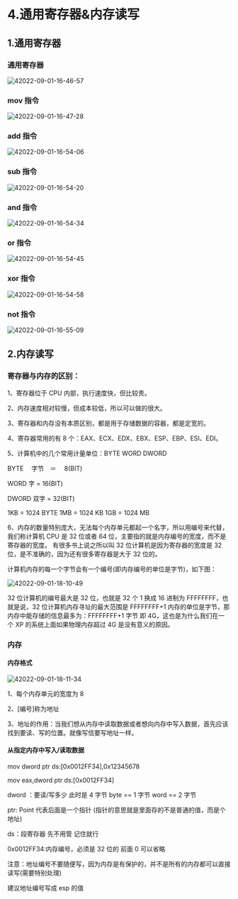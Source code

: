# 4.通用寄存器&内存读写

## 1.通用寄存器

### 通用寄存器

<img src="https://raw.githubusercontent.com/Amyas/picgo-bed/master/amyas.github.io/42022-09-01-16-46-57.png" alt="42022-09-01-16-46-57" width="" height="" />

### mov 指令

<img src="https://raw.githubusercontent.com/Amyas/picgo-bed/master/amyas.github.io/42022-09-01-16-47-28.png" alt="42022-09-01-16-47-28" width="" height="" />

### add 指令

<img src="https://raw.githubusercontent.com/Amyas/picgo-bed/master/amyas.github.io/42022-09-01-16-54-06.png" alt="42022-09-01-16-54-06" width="" height="" />

### sub 指令

<img src="https://raw.githubusercontent.com/Amyas/picgo-bed/master/amyas.github.io/42022-09-01-16-54-20.png" alt="42022-09-01-16-54-20" width="" height="" />

### and 指令

<img src="https://raw.githubusercontent.com/Amyas/picgo-bed/master/amyas.github.io/42022-09-01-16-54-34.png" alt="42022-09-01-16-54-34" width="" height="" />

### or 指令

<img src="https://raw.githubusercontent.com/Amyas/picgo-bed/master/amyas.github.io/42022-09-01-16-54-45.png" alt="42022-09-01-16-54-45" width="" height="" />

### xor 指令

<img src="https://raw.githubusercontent.com/Amyas/picgo-bed/master/amyas.github.io/42022-09-01-16-54-58.png" alt="42022-09-01-16-54-58" width="" height="" />

### not 指令

<img src="https://raw.githubusercontent.com/Amyas/picgo-bed/master/amyas.github.io/42022-09-01-16-55-09.png" alt="42022-09-01-16-55-09" width="" height="" />

## 2.内存读写

### 寄存器与内存的区别：

1、寄存器位于 CPU 内部，执行速度快，但比较贵。

2、内存速度相对较慢，但成本较低，所以可以做的很大。

3、寄存器和内存没有本质区别，都是用于存储数据的容器，都是定宽的。

4、寄存器常用的有 8 个：EAX、ECX、EDX、EBX、ESP、EBP、ESI、EDI。

5、计算机中的几个常用计量单位：BYTE WORD DWORD

BYTE 　字节　＝　 8(BIT)

WORD 字 = 16(BIT)

DWORD 双字 = 32(BIT)

1KB = 1024 BYTE
1MB = 1024 KB
1GB = 1024 MB

6、内存的数量特别庞大，无法每个内存单元都起一个名字，所以用编号来代替，我们称计算机 CPU 是 32 位或者 64 位，主要指的就是内存编号的宽度，而不是寄存器的宽度。
有很多书上说之所以叫 32 位计算机是因为寄存器的宽度是 32 位，是不准确的，因为还有很多寄存器是大于 32 位的。

计算机内存的每一个字节会有一个编号(即内存编号的单位是字节)，如下图：

<img src="https://raw.githubusercontent.com/Amyas/picgo-bed/master/amyas.github.io/42022-09-01-18-10-49.png" alt="42022-09-01-18-10-49" width="" height="" />

32 位计算机的编号最大是 32 位，也就是 32 个 1 换成 16 进制为 FFFFFFFF，也就是说，32 位计算机内存寻址的最大范围是 FFFFFFFF+1
内存的单位是字节，那内存中能存储的信息最多为：FFFFFFFF+1 字节 即 4G，这也是为什么我们在一个 XP 的系统上面如果物理内存超过 4G 是没有意义的原因。

### 内存

#### 内存格式

<img src="https://raw.githubusercontent.com/Amyas/picgo-bed/master/amyas.github.io/42022-09-01-18-11-34.png" alt="42022-09-01-18-11-34" width="" height="" />

1、每个内存单元的宽度为 8

2、[编号]称为地址

3、地址的作用：当我们想从内存中读取数据或者想向内存中写入数据，首先应该找到要读、写的位置。就像写信要写地址一样。

#### 从指定内存中写入/读取数据

mov dword ptr ds:[0x0012FF34],0x12345678

mov eax,dword ptr ds:[0x0012FF34]

dword ：要读/写多少 此时是 4 字节 byte == 1 字节 word == 2 字节

ptr: Point 代表后面是一个指针 (指针的意思就是里面存的不是普通的值，而是个地址)

ds：段寄存器 先不用管 记住就行

0x0012FF34:内存编号，必须是 32 位的 前面 0 可以省略

注意：地址编号不要随便写，因为内存是有保护的，并不是所有的内存都可以直接读写(需要特别处理)

建议地址编号写成 esp 的值

